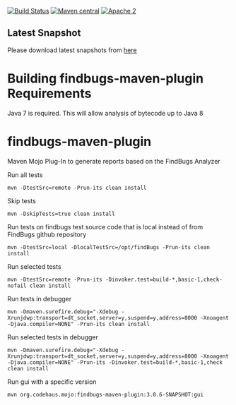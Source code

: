 [![Build Status](https://travis-ci.org/gleclaire/findbugs-maven-plugin.svg?branch=master)](https://travis-ci.org/gleclaire/findbugs-maven-plugin)
[![Maven central](https://maven-badges.herokuapp.com/maven-central/org.codehaus.mojo/findbugs-maven-plugin/badge.svg)](https://maven-badges.herokuapp.com/maven-central/org.codehaus.mojo/findbugs-maven-plugin)
[![Apache 2](https://img.shields.io/badge/license-Apache%202-blue.svg)](https://www.apache.org/licenses/LICENSE-2.0)


## Latest Snapshot ##

Please download latest snapshots from [here](https://oss.sonatype.org/content/repositories/snapshots/org/codehaus/mojo/findbugs-maven-plugin/)

Building findbugs-maven-plugin Requirements
=====================

Java 7 is required.  This will allow analysis of bytecode up to Java 8



findbugs-maven-plugin
=====================

Maven Mojo Plug-In to generate reports based on the FindBugs Analyzer

Run all tests
```
mvn -DtestSrc=remote -Prun-its clean install
```
Skip tests
```
mvn -DskipTests=true clean install
```
Run tests on findbugs test source code that is local instead of from FindBugs github repository
```
mvn -DtestSrc=local -DlocalTestSrc=/opt/findBugs -Prun-its clean install
```

Run selected tests
```
mvn -DtestSrc=remote -Prun-its -Dinvoker.test=build-*,basic-1,check-nofail clean install
```

Run tests in debugger
```
mvn -Dmaven.surefire.debug="-Xdebug -Xrunjdwp:transport=dt_socket,server=y,suspend=y,address=8000 -Xnoagent -Djava.compiler=NONE" -Prun-its clean install 
```

Run selected tests in debugger
```
mvn -Dmaven.surefire.debug="-Xdebug -Xrunjdwp:transport=dt_socket,server=y,suspend=y,address=8000 -Xnoagent -Djava.compiler=NONE" -Prun-its -Dinvoker.test=build-*,basic-1,check clean install
```

Run gui with a specific version 
```
mvn org.codehaus.mojo:findbugs-maven-plugin:3.0.6-SNAPSHOT:gui 
```
